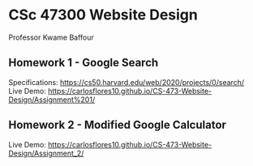 # CSc 47300 Website Design
Professor Kwame Baffour

## Homework 1 - Google Search

Specifications: https://cs50.harvard.edu/web/2020/projects/0/search/ </br>
Live Demo: https://carlosflores10.github.io/CS-473-Website-Design/Assignment%201/ </br>

## Homework 2 - Modified Google Calculator

Live Demo: https://carlosflores10.github.io/CS-473-Website-Design/Assignment_2/ </br>



